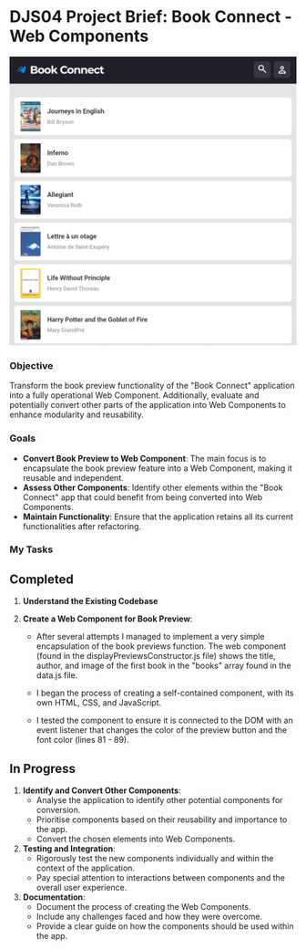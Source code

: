 # DJS04 Project Brief: Book Connect - Web Components

![alt text](image.png)

### Objective

Transform the book preview functionality of the "Book Connect" application into a fully operational Web Component. Additionally, evaluate and potentially convert other parts of the application into Web Components to enhance modularity and reusability.

### Goals

- **Convert Book Preview to Web Component**: The main focus is to encapsulate the book preview feature into a Web Component, making it reusable and independent.
- **Assess Other Components**: Identify other elements within the "Book Connect" app that could benefit from being converted into Web Components.
- **Maintain Functionality**: Ensure that the application retains all its current functionalities after refactoring.

### My Tasks

## Completed

1. **Understand the Existing Codebase**

2. **Create a Web Component for Book Preview**:

   - After several attempts I managed to implement a very simple encapsulation of the book previews function. The web component (found in the displayPreviewsConstructor.js file) shows the title, author, and image of the first book in the "books" array found in the data.js file.

   - I began the process of creating a self-contained component, with its own HTML, CSS, and JavaScript.
   - I tested the component to ensure it is connected to the DOM with an event listener that changes the color of the preview button and the font color (lines 81 - 89).

## In Progress

1. **Identify and Convert Other Components**:
   - Analyse the application to identify other potential components for conversion.
   - Prioritise components based on their reusability and importance to the app.
   - Convert the chosen elements into Web Components.
2. **Testing and Integration**:
   - Rigorously test the new components individually and within the context of the application.
   - Pay special attention to interactions between components and the overall user experience.
3. **Documentation**:
   - Document the process of creating the Web Components.
   - Include any challenges faced and how they were overcome.
   - Provide a clear guide on how the components should be used within the app.
